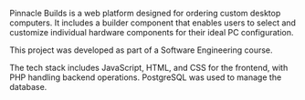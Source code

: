 Pinnacle Builds is a web platform designed for ordering custom desktop computers. It includes a builder component that enables users to select and customize individual hardware components for their ideal PC configuration.

This project was developed as part of a Software Engineering course.

The tech stack includes JavaScript, HTML, and CSS for the frontend, with PHP handling backend operations. PostgreSQL was used to manage the database.
